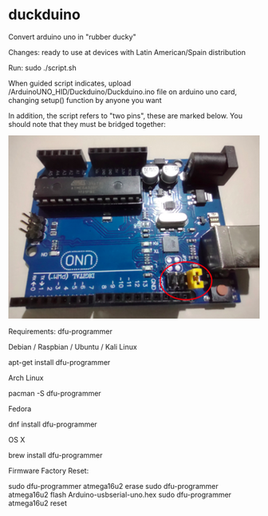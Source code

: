 # duckduino

Convert arduino uno in "rubber ducky"

Changes: ready to use at devices with Latin American/Spain distribution

Run: sudo ./script.sh

When guided script indicates, upload /ArduinoUNO_HID/Duckduino/Duckduino.ino file on arduino uno card, changing setup() function by anyone you want

In addition, the script refers to "two pins", these are marked below. You should note that they must be bridged together:

![alt text](https://github.com/cololaborde/duckduino/blob/master/image/image_2022-03-27_00-56-01.png)

Requirements: dfu-programmer

 Debian / Raspbian / Ubuntu /  Kali Linux
 
 apt-get install dfu-programmer
 
 Arch Linux
 
 pacman -S dfu-programmer
 
 Fedora
 
 dnf install dfu-programmer
 
 OS X
 
 brew install dfu-programmer


Firmware Factory Reset:

sudo dfu-programmer atmega16u2 erase
sudo dfu-programmer atmega16u2 flash Arduino-usbserial-uno.hex
sudo dfu-programmer atmega16u2 reset
